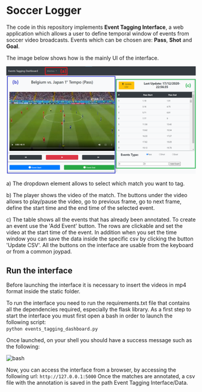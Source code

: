 # Soccer Logger

The code in this repository implements **Event Tagging Interface**, a web application which allows a user to define temporal window of events from soccer video broadcasts. 
Events which can be chosen are: **Pass**, **Shot** and **Goal**.

The image below shows how is the mainly UI of the interface.

![EventTaggingInterface](/Scheme/manual_annotation_application.png)  

a) The dropdown element allows to select which match you want to tag. 

b) The player shows the video of the match. The buttons under the video allows to play/pause the video, go to previous frame, go to next frame, define the start time and the end time of the selected event.

c) The table shows all the events that has already been annotated. To create an event use the 'Add Event' button. The rows are clickable and set the video at the start time of the event. In addition when you set the time window you can save the data inside the specific csv by clicking the button 'Update CSV'.
All the buttons on the interface are usable from the keyboard or from a common joypad.

## Run the interface

Before launching the interface it is necessary to insert the videos in mp4 format inside the static folder.

To run the interface you need to run the requirements.txt file that contains all the dependencies required, especially the flask library. As a first step to start the interface you must first open a bash in order to launch the following script:  
```python events_tagging_dashboard.py```  

Once launched, on your shell you should have a success message such as the following:

![bash](/Scheme/bash.png)  

Now, you can access the interface from a browser, by accessing the following url: ```http://127.0.0.1:5000```
Once the matches are annotated, a csv file with the annotation is saved in the path Event Tagging Interface/Data.


